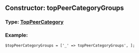 ## Constructor: topPeerCategoryGroups  



### Type: [TopPeerCategory](../types/TopPeerCategory.md)

### Example:


```
$topPeerCategoryGroups = ['_' => topPeerCategoryGroups', ];
```